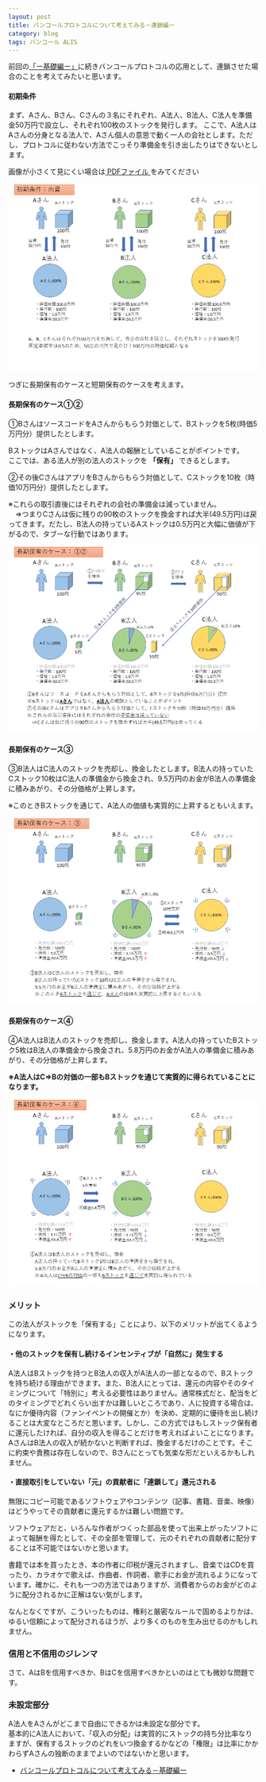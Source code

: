 ```yaml
---
layout: post
title: バンコールプロトコルについて考えてみる－連鎖編ー
category: blog
tags: バンコール ALIS
---
```



前回の[「ー基礎編ー」](https://samacoba.github.io/20190330bancor1/)に続きバンコールプロトコルの応用として、連鎖させた場合のことを考えてみたいと思います。



#### 初期条件

まず、Aさん、Bさん、Cさんの３名にそれぞれ、A法人、B法人、C法人を準備金50万円で設立し、それぞれ100枚のストックを発行します。
ここで、A法人はAさんの分身となる法人で、Aさん個人の意思で動く一人の会社とします。ただし、プロトコルに従わない方法でこっそり準備金を引き出したりはできないとします。

画像が小さくて見にくい場合は<a href="/images/20190329-bancor.pdf" target="_blank"> PDFファイル </a>をみてください

![imgae](/images/20190330-06.PNG)

つぎに長期保有のケースと短期保有のケースを考えます。

#### 長期保有のケース①②
①BさんはソースコードをAさんからもらう対価として、Bストックを5枚(時価5万円分）提供したとします。

BストックはAさんではなく、A法人の報酬としていることがポイントです。  
ここでは、ある法人が別の法人のストックを **「保有」** できるとします。

②その後CさんはアプリをBさんからもらう対価として、Cストックを10枚（時価10万円分）提供したとします。

※これらの取引直後にはそれぞれの会社の準備金は減っていません。  
　⇒つまりCさんは仮に残りの90枚のストックを換金すれば大半(49.5万円)は戻ってきます。だたし、B法人の持っているAストックは0.5万円と大幅に価値が下がるので、タブーな行動ではあります。

![imgae](/images/20190330-07.PNG)

#### 長期保有のケース③

③B法人はC法人のストックを売却し、換金したとします。B法人の持っていたCストック10枚はC法人の準備金から換金され、9.5万円のお金がB法人の準備金に積みあがり、その分価格が上昇します。

※このときBストックを通じて、A法人の価値も実質的に上昇するともいえます。

![imgae](/images/20190330-08.PNG)

#### 長期保有のケース④

④A法人はB法人のストックを売却し、換金します。A法人の持っていたBストック5枚はB法人の準備金から換金され、5.8万円のお金がA法人の準備金に積みあがり、その分価格が上昇します。

**※A法人はC⇒Bの対価の一部もBストックを通じて実質的に得られていることになります。** 

![imgae](/images/20190330-09.PNG)

### メリット

この法人がストックを「保有する」ことにより、以下のメリットが出てくるようになります。




#### ・他のストックを保有し続けるインセンティブが「自然に」発生する

A法人はBストックを持つとB法人の収入がA法人の一部となるので、Bストックを持ち続ける理由ができます。また、B法人にとっては、還元の内容やそのタイミングについて「特別に」考える必要性はありません。通常株式だと、配当をどのタイミングでどれくらい出すかは難しいところであり、人に投資する場合は、なにか優待内容（ファンイベントの開催とか）を決め、定期的に優待を出し続けることは大変なところだと思います。しかし、この方式ではもしストック保有者に還元したければ、自分の収入を得ることだけを考えればよいことになります。AさんはB法人の収入が続かないと判断すれば、換金するだけのことです。そこに約束や責務は存在しないので、Bさんにとっても気楽な形だといえるかもしれません。

#### ・直接取引をしていない「元」の貢献者に「連鎖して」還元される

無限にコピー可能であるソフトウェアやコンテンツ（記事、書籍、音楽、映像）はどうやってその貢献者に還元するかは難しい問題です。

ソフトウェアだと、いろんな作者がつくった部品を使って出来上がったソフトによって報酬を得たとして、その全部を管理して、元のそれぞれの貢献者に配分することは不可能ではないかと思います。

書籍では本を買ったとき、本の作者に印税が還元されますし、音楽ではCDを買ったり、カラオケで歌えば、作曲者、作詞者、歌手にお金が流れるようになっています。確かに、それも一つの方法ではありますが、消費者からのお金がどのように配分されるかに正解はない気がします。

なんとなくですが、こういったものは、権利と厳密なルールで固めるよりかは、ゆるい信頼によって配分されるほうが、より多くのものを生み出せるのかもしれません。

### 信用と不信用のジレンマ

さて、AはBを信用すべきか、BはCを信用すべきかといのはとても微妙な問題です。


### 未設定部分

A法人をAさんがどこまで自由にできるかは未設定な部分です。  
基本的にA法人において、「収入の分配」は実質的にストックの持ち分比率なりますが、保有するストックのどれをいつ換金するかなどの「権限」は比率にかかわらずAさんの独断のままでよいのではないかと思います。




* [バンコールプロトコルについて考えてみる－基礎編ー](https://samacoba.github.io/20190330bancor1/)